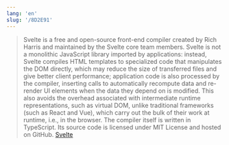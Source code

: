 ```yaml
---
lang: 'en'
slug: '/8D2E91'
---
```


> Svelte is a free and open-source front-end compiler created by Rich Harris and maintained by the Svelte core team members. Svelte is not a monolithic JavaScript library imported by applications: instead, Svelte compiles HTML templates to specialized code that manipulates the DOM directly, which may reduce the size of transferred files and give better client performance; application code is also processed by the compiler, inserting calls to automatically recompute data and re-render UI elements when the data they depend on is modified. This also avoids the overhead associated with intermediate runtime representations, such as virtual DOM, unlike traditional frameworks (such as React and Vue), which carry out the bulk of their work at runtime, i.e., in the browser. The compiler itself is written in TypeScript. Its source code is licensed under MIT License and hosted on GitHub. [Svelte](https://en.wikipedia.org/wiki/Svelte)
